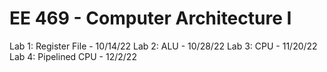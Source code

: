 # EE 469 - Computer Architecture I
Lab 1: Register File - 10/14/22
Lab 2: ALU - 10/28/22
Lab 3: CPU - 11/20/22
Lab 4: Pipelined CPU - 12/2/22